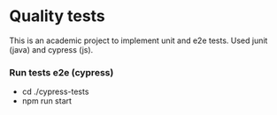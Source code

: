 # Quality tests
This is an academic project to implement unit and e2e tests.
Used junit (java) and cypress (js).

### Run tests e2e (cypress)
* cd ./cypress-tests
* npm run start
